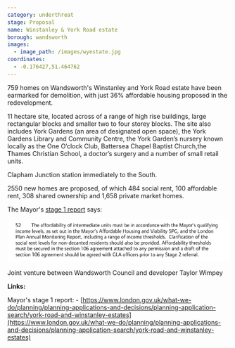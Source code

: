 ```yaml
---
category: underthreat
stage: Proposal
name: Winstanley & York Road estate 
borough: wandsworth
images:
  - image_path: /images/wyestate.jpg
coordinates: 
  - -0.176427,51.464762
---
```

759 homes on Wandsworth's Winstanley and York Road estate have been earmarked for demolition, with just 36% affordable housing proposed in the redevelopment.

11 hectare site, located across of a range of high rise buildings, large rectangular blocks and smaller two to four storey blocks. The site also includes York Gardens (an area of designated open space), the York Gardens Library and Community Centre, the York Garden’s nursery known locally as the One O’clock Club, Battersea Chapel Baptist Church,the Thames Christian School, a doctor’s surgery and a number of small retail units.

Clapham Junction station immediately to the South.

2550 new homes are proposed, of which 484 social rent, 100 affordable rent, 308 shared ownership and 1,658 private market homes.

The Mayor's [stage 1 report](https://www.london.gov.uk/sites/default/files/public%3A//public%3A//PAWS/media_id_454975///york_road_and_winstanley_estates_report.pdf) says:

<img src="/images/winstanleysr.png" class="img-fluid rounded img-thumbnail">


Joint venture between Wandsworth Council and developer Taylor Wimpey



__Links:__

Mayor's stage 1 report: - [https://www.london.gov.uk/what-we-do/planning/planning-applications-and-decisions/planning-application-search/york-road-and-winstanley-estates](https://www.london.gov.uk/what-we-do/planning/planning-applications-and-decisions/planning-application-search/york-road-and-winstanley-estates)
